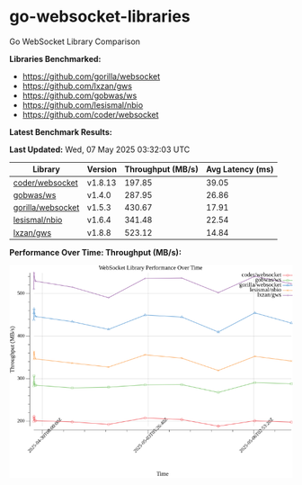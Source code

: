 # go-websocket-libraries

Go WebSocket Library Comparison

**Libraries Benchmarked:**

- https://github.com/gorilla/websocket
- https://github.com/lxzan/gws
- https://github.com/gobwas/ws
- https://github.com/lesismal/nbio
- https://github.com/coder/websocket

**Latest Benchmark Results:**

<!-- BENCHMARK_TABLE_START -->
**Last Updated:** Wed, 07 May 2025 03:32:03 UTC

| Library                                         | Version         | Throughput (MB/s) | Avg Latency (ms) |
| ----------------------------------------------- | --------------- | ----------------- | ---------------- |
| [coder/websocket](https://github.com/coder/websocket) | v1.8.13 | 197.85 | 39.05 |
| [gobwas/ws](https://github.com/gobwas/ws) | v1.4.0 | 287.95 | 26.86 |
| [gorilla/websocket](https://github.com/gorilla/websocket) | v1.5.3 | 430.67 | 17.91 |
| [lesismal/nbio](https://github.com/lesismal/nbio) | v1.6.4 | 341.48 | 22.54 |
| [lxzan/gws](https://github.com/lxzan/gws) | v1.8.8 | 523.12 | 14.84 |
<!-- BENCHMARK_TABLE_END -->

**Performance Over Time: Throughput (MB/s):**

![Benchmark Performance Graph](benchmark_performance.png)